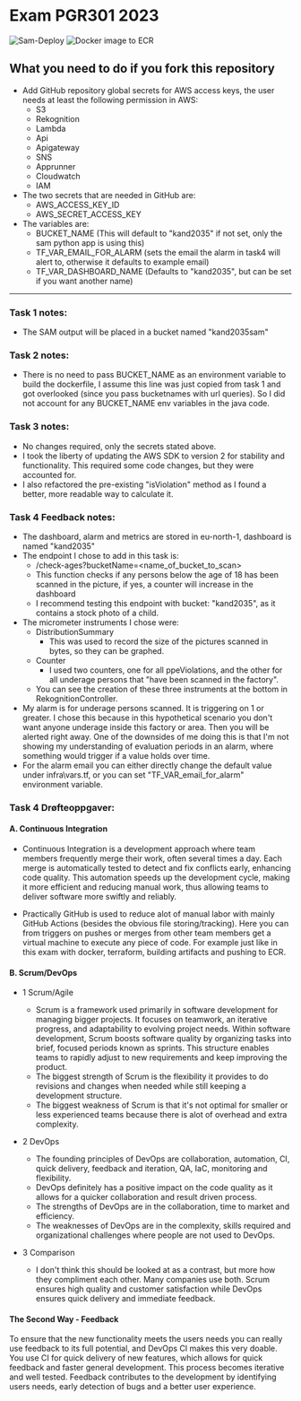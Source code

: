 # Exam PGR301 2023

![Sam-Deploy](https://github.com/ArnoldGonczlik/DevOpsExam/actions/workflows/sam-deploy.yml/badge.svg)
![Docker image to ECR](https://github.com/ArnoldGonczlik/DevOpsExam/actions/workflows/container-ecr.yml/badge.svg)

## What you need to do if you fork this repository
  - Add GitHub repository global secrets for AWS access keys, the user needs at least the following permission in AWS:
    - S3
    - Rekognition
    - Lambda
    - Api
    - Apigateway
    - SNS
    - Apprunner
    - Cloudwatch
    - IAM
  - The two secrets that are needed in GitHub are:
    - AWS_ACCESS_KEY_ID
    - AWS_SECRET_ACCESS_KEY
  - The variables are:
    - BUCKET_NAME (This will default to "kand2035" if not set, only the sam python app is using this)
    - TF_VAR_EMAIL_FOR_ALARM (sets the email the alarm in task4 will alert to, otherwise it defaults
    to example email)
    - TF_VAR_DASHBOARD_NAME (Defaults to "kand2035", but can be set if you want another name)
    
-- --

### Task 1 notes:
- The SAM output will be placed in a bucket named "kand2035sam"

### Task 2 notes:
- There is no need to pass BUCKET_NAME as an environment variable to build the dockerfile, 
I assume this line was just copied from task 1 and got overlooked (since you pass bucketnames with url queries). 
So I did not account for any BUCKET_NAME env variables in the java code.

### Task 3 notes:
- No changes required, only the secrets stated above.
- I took the liberty of updating the AWS SDK to version 2 for stability and functionality. This required some code
changes, but they were accounted for.
- I also refactored the pre-existing "isViolation" method as I found a better, more readable way to calculate it.

### Task 4 Feedback notes:
- The dashboard, alarm and metrics are stored in eu-north-1, dashboard is named "kand2035"
- The endpoint I chose to add in this task is:
  - /check-ages?bucketName=<name_of_bucket_to_scan>
  - This function checks if any persons below the age of 18 has been scanned in the picture, if yes,
  a counter will increase in the dashboard 
  - I recommend testing this endpoint with bucket: "kand2035", as it contains a stock photo of a child.
- The micrometer instruments I chose were:
  - DistributionSummary
    - This was used to record the size of the pictures scanned in bytes, so they can be graphed.
  - Counter
    - I used two counters, one for all ppeViolations, and the other for all underage persons
      that "have been scanned in the factory".
  - You can see the creation of these three instruments at the bottom in RekognitionController.
- My alarm is for underage persons scanned. It is triggering on 1 or greater. I chose this because
in this hypothetical scenario you don't want anyone underage inside this factory or area. 
Then you will be alerted right away. One of the downsides of me doing this is that I'm not showing my
understanding of evaluation periods in an alarm, where something would trigger if a value holds over time.
- For the alarm email you can either directly change the default value under infra\vars.tf, or you can set
"TF_VAR_email_for_alarm" environment variable.

### Task 4 Drøfteoppgaver:
#### A. Continuous Integration

  - Continuous Integration is a development approach where team members frequently merge their work, often several
times a day. Each merge is automatically tested to detect and fix conflicts early, enhancing code quality.
This automation speeds up the development cycle, making it more efficient and reducing manual work,
thus allowing teams to deliver software more swiftly and reliably.

  - Practically GitHub is used to reduce alot of manual labor with mainly
GitHub Actions (besides the obvious file storing/tracking). 
Here you can from triggers on pushes or merges from other team members get a virtual machine to
execute any piece of code.
For example just like in this exam with docker, terraform, building artifacts and pushing to ECR.

#### B. Scrum/DevOps
 - 1 Scrum/Agile
   - Scrum is a framework used primarily in software development for managing bigger projects.
   It focuses on teamwork, an iterative progress, and adaptability to evolving project needs.
   Within software development, Scrum boosts software quality by organizing tasks into brief, 
   focused periods known as sprints. This structure enables teams to rapidly adjust to new requirements
   and keep improving the product.
   - The biggest strength of Scrum is the flexibility it provides to do revisions and changes when needed while
   still keeping a development structure.
   - The biggest weakness of Scrum is that it's not optimal for smaller or less experienced teams because 
   there is alot of overhead and extra complexity.
   
 - 2 DevOps
   - The founding principles of DevOps are collaboration, automation, CI, quick delivery, 
   feedback and iteration, QA, IaC, monitoring and flexibility.
   - DevOps definitely has a positive impact on the code quality as it allows for a quicker collaboration and
   result driven process.
   - The strengths of DevOps are in the collaboration, time to market and efficiency.
   - The weaknesses of DevOps are in the complexity, skills required and organizational challenges 
   where people are not used to DevOps.
   
 - 3 Comparison
   - I don't think this should be looked at as a contrast, but more how they compliment each other. Many 
   companies use both. Scrum ensures high quality and customer satisfaction while DevOps ensures quick delivery and
   immediate feedback.

#### The Second Way - Feedback
To ensure that the new functionality meets the users needs you can really use feedback to its full potential, 
and DevOps CI makes this very doable. You use CI for quick delivery of new features, which allows for quick 
feedback and faster general development. This process becomes iterative and well tested.
Feedback contributes to the development by identifying users needs, early detection of bugs and a
better user experience.